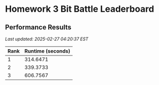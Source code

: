 # Homework 3 Bit Battle Leaderboard



## Performance Results

*Last updated: 2025-02-27 04:20:37 EST*

| Rank | Runtime (seconds) |
|------|------------------|
| 1 | 314.6471 |
| 2 | 339.3733 |
| 3 | 606.7567 |

